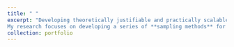 ```yaml
---
title: " "
excerpt: "Developing theoretically justifiable and practically scalable methods for large **streaming dependent data** is the primary motivation for my research. 
My research focuses on developing a series of **sampling methods** for temporal or spatial dependent data in the streaming data setting and the decentralized data acquisition environment. For statistical methodology, the techniques of *sequential analysis*, *online learning* and *decentralized optimization* have been integrated into my proposed sampling methods."
collection: portfolio
---
```

